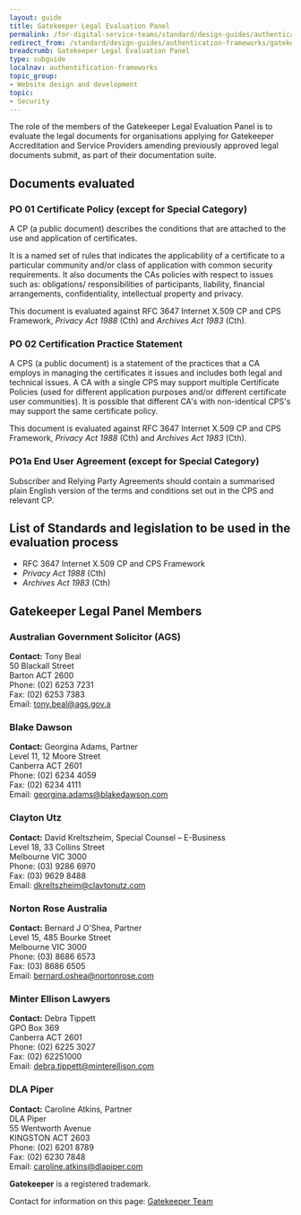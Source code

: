 ```yaml
---
layout: guide
title: Gatekeeper Legal Evaluation Panel
permalink: /for-digital-service-teams/standard/design-guides/authentication-frameworks/gatekeeper-legal-evaluation-panel/
redirect_from: /standard/design-guides/authentication-frameworks/gatekeeper-legal-evaluation-panel/
breadcrumb: Gatekeeper Legal Evaluation Panel
type: subguide
localnav: authentification-frameworks
topic_group:
- Website design and development
topic:
- Security
---
```


The role of the members of the Gatekeeper Legal Evaluation Panel is to evaluate the legal documents for organisations applying for Gatekeeper Accreditation and Service Providers amending previously approved legal documents submit, as part of their documentation suite.

## Documents evaluated

### PO 01 Certificate Policy (except for Special Category)

A CP (a public document) describes the conditions that are attached to the use and application of certificates.

It is a named set of rules that indicates the applicability of a certificate to a particular community and/or class of application with common security requirements. It also documents the CAs policies with respect to issues such as: obligations/ responsibilities of participants, liability, financial arrangements, confidentiality, intellectual property and privacy.

This document is evaluated against RFC 3647 Internet X.509 CP and CPS Framework, *Privacy Act 1988* (Cth) and *Archives Act 1983* (Cth).

### PO 02 Certification Practice Statement

A CPS (a public document) is a statement of the practices that a CA employs in managing the certificates it issues and includes both legal and technical issues. A CA with a single CPS may support multiple Certificate Policies (used for different application purposes and/or different certificate user communities). It is possible that different CA's with non-identical CPS's may support the same certificate policy.

This document is evaluated against RFC 3647 Internet X.509 CP and CPS Framework, *Privacy Act 1988* (Cth) and *Archives Act 1983* (Cth).

### PO1a End User Agreement (except for Special Category)

Subscriber and Relying Party Agreements should contain a summarised plain English version of the terms and conditions set out in the CPS and relevant CP.

## List of Standards and legislation to be used in the evaluation process
 - RFC 3647 Internet X.509 CP and CPS Framework
 - *Privacy Act 1988* (Cth)
 - *Archives Act 1983* (Cth)

## Gatekeeper Legal Panel Members

### Australian Government Solicitor (AGS)

**Contact:** Tony Beal <br>
50 Blackall Street <br>
Barton ACT 2600 <br>
Phone: (02) 6253 7231 <br>
Fax: (02) 6253 7383 <br>
Email: [tony.beal@ags.gov.a](mailto:tony.beal@ags.gov.au)

### Blake Dawson

**Contact:** Georgina Adams, Partner <br>
Level 11, 12 Moore Street <br>
Canberra ACT 2601 <br>
Phone: (02) 6234 4059 <br>
Fax: (02) 6234 4111<br>
Email: [georgina.adams@blakedawson.com](mailto:georgina.adams@blakedawson.com)

### Clayton Utz

**Contact:** David Kreltszheim, Special Counsel – E-Business <br>
Level 18, 33 Collins Street <br>
Melbourne VIC 3000 <br>
Phone: (03) 9286 6970 <br>
Fax: (03) 9629 8488 <br>
Email: [dkreltszheim@claytonutz.com](mailto:dkreltszheim@claytonutz.com)

### Norton Rose Australia

**Contact:** Bernard J O'Shea, Partner <br>
Level 15, 485 Bourke Street <br>
Melbourne VIC 3000 <br>
Phone: (03) 8686 6573 <br> 
Fax: (03) 8686 6505 <br>
Email: [bernard.oshea@nortonrose.com](mailto:bernard.oshea@nortonrose.com)

### Minter Ellison Lawyers

**Contact:** Debra Tippett <br>
GPO Box 369 <br> 
Canberra ACT 2601 <br>
Phone: (02) 6225 3027 <br>
Fax: (02) 62251000 <br>
Email: [debra.tippett@minterellison.com](mailto:debra.tippett@minterellison.com)

### DLA Piper

**Contact:** Caroline Atkins, Partner <br> 
DLA Piper <br> 
55 Wentworth Avenue <br> 
KINGSTON ACT 2603 <br> 
Phone: (02) 6201 8789 <br>
Fax: (02) 6230 7848 <br> 
Email: [caroline.atkins@dlapiper.com](mailto:caroline.atkins@dlapiper.com)

**Gatekeeper** is a registered trademark.

Contact for information on this page: [Gatekeeper Team](mailto:authentication@dto.gov.au) 
